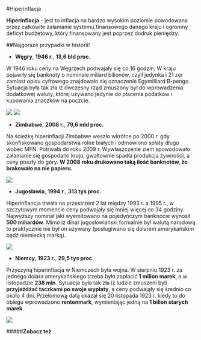 #Hiperinflacja

__Hiperinflacja__ - jest to inflacja na bardzo wysokim poziomie powodowana przez całkowite załamanie systemu finansowego danego kraju i ogromny deficyt budżetowy, który finansowany jest poprzez dodruk pieniędzy.

##Najgorsze przypadki w historii!

- __Węgry__, __1946 r.__, __13,6 bld proc.__

W 1946 roku ceny na Węgrzech podwajały się co 16 godzin. W kraju pojawiły się banknoty o nominale miliard bilionów, czyli jedynka i 21 zer zamiast opisu cyfrowego znajdowało się oznaczenie Egymilliard B-pengo. Sytuacja była tak zła iż ówczesny rząd zmuszony był do wprowadzenia dodatkowej waluty, której używano jedynie do płacenia podatków i kupowania znaczków na poczcie. 

![](http://www.monetarium.hu/images/webshop/34822_1fd0d1e38cdc9aeb0ac25d31a129f01d.jpg)
![](http://s11.images.www.tvn.hu/2011/07/17/21/19/www.tvn.hu_feb4f103d67af90ac68144abd9375c4b.png)

- __Zimbabwe__, __2008 r.__, __79,6 mld proc.__

Na scieżkę hiperinflacji Zimbabwe weszło wkrótce po 2000 r. gdy skonfiskowano gospodarstwa rolne białych i odmówiono spłaty długu wobec MFN. Potrwała do roku 2009 r. Wywłaszczenie ziem spowodowało załamanie się gospodarki kraju, gwałtownie spadła produkcja żywności, a ceny poszły do góry. __W 2008 roku drukowano taką ilość banknotów, że brakowało na nie papieru.__


![](http://upload.wikimedia.org/wikipedia/commons/thumb/3/3e/Zimbabwe_$100_trillion_2009_Obverse.jpg/1024px-Zimbabwe_$100_trillion_2009_Obverse.jpg)

- __Jugosławia__, __1994 r.__, __313 tys proc.__

Hiperinflancja trwała na przestrzeni 2 lat między 1993 r. a 1995 r., w szczytowym momencie ceny podwajały się mniej więcej co 34 godziny. Najwyższy nominał jaki wyemitowano na pojedyńczym banknocie wynosił __500 miliardów__. Mimo iż dinar jugosłowiański formalnie był walutą narodową to praktycznie nie był on używany (posługiwano się dolarem amerykańskim bądź niemiecką marką). 

![](http://globetribune.info/wp-content/uploads/2011/05/yugoslavia-dinar.jpg)

- __Niemcy__, __1923 r.__, __29,5 tys proc.__

Przyczyną hiperinflacja w Niemczech była wojna. W sierpniu 1923 r. za jednego dolara amerykańskiego trzeba było zapłacić __1 milion marek__, a w listopadzie __238 mln__. Sytuacja była tak zła iż ludzie zmuszeni byli __przyjeżdżać taczkami po swoje wypłaty__, a ceny podwająły się średnio co około 4 dni. Przełomową datą okazał się 20 listopada 1923 r. kiedy to do obiegu wprowadzono __rentenmark__, wymieniając jedną na __1 bilion starych marek__.

![](http://upload.wikimedia.org/wikipedia/commons/4/41/100-Billionen-Geldschein-2.jpg)


#####__Zobacz też__

